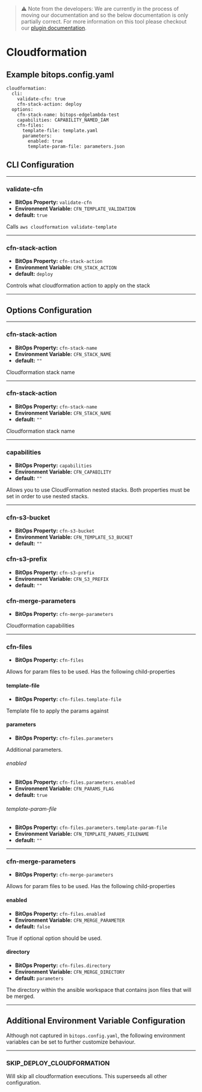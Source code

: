 > ⚠️ Note from the developers: We are currently in the process of moving our documentation and so the below documentation is only partially correct. For more information on this tool please checkout our [plugin documentation](https://github.com/bitops-plugins/cloudformation).

# Cloudformation

## Example bitops.config.yaml
```
cloudformation:
  cli:
    validate-cfn: true
    cfn-stack-action: deploy
  options:
    cfn-stack-name: bitops-edgelambda-test
    capabilities: CAPABILITY_NAMED_IAM
    cfn-files:
      template-file: template.yaml
      parameters:
        enabled: true
        template-param-file: parameters.json
```

## CLI Configuration

-------------------
### validate-cfn
* **BitOps Property:** `validate-cfn`
* **Environment Variable:** `CFN_TEMPLATE_VALIDATION`
* **default:** `true`

Calls `aws cloudformation validate-template` 

-------------------
### cfn-stack-action
* **BitOps Property:** `cfn-stack-action`
* **Environment Variable:** `CFN_STACK_ACTION`
* **default:** `deploy`

Controls what cloudformation action to apply on the stack

-------------------

## Options Configuration

-------------------
### cfn-stack-action
* **BitOps Property:** `cfn-stack-name`
* **Environment Variable:** `CFN_STACK_NAME`
* **default:** `""`

Cloudformation stack name

-------------------
### cfn-stack-action
* **BitOps Property:** `cfn-stack-name`
* **Environment Variable:** `CFN_STACK_NAME`
* **default:** `""`

Cloudformation stack name

-------------------
### capabilities
* **BitOps Property:** `capabilities`
* **Environment Variable:** `CFN_CAPABILITY`
* **default:** `""`

Allows you to use CloudFormation nested stacks. Both properties must be set in order to use nested stacks.

-------------------

### cfn-s3-bucket
* **BitOps Property:** `cfn-s3-bucket`
* **Environment Variable:** `CFN_TEMPLATE_S3_BUCKET`
* **default:** `""`

### cfn-s3-prefix
* **BitOps Property:** `cfn-s3-prefix`
* **Environment Variable:** `CFN_S3_PREFIX`
* **default:** `""`

### cfn-merge-parameters
* **BitOps Property:** `cfn-merge-parameters`


Cloudformation capabilities

-------------------
### cfn-files
* **BitOps Property:** `cfn-files`

Allows for param files to be used. Has the following child-properties
#### template-file
* **BitOps Property:** `cfn-files.template-file`

Template file to apply the params against
#### parameters
* **BitOps Property:** `cfn-files.parameters`

Additional parameters.
###### enabled
* **BitOps Property:** `cfn-files.parameters.enabled`
* **Environment Variable:** `CFN_PARAMS_FLAG`
* **default:** `true`
###### template-param-file
* **BitOps Property:** `cfn-files.parameters.template-param-file`
* **Environment Variable:** `CFN_TEMPLATE_PARAMS_FILENAME`
* **default:** `""`

-------------------
### cfn-merge-parameters
* **BitOps Property:** `cfn-merge-parameters`

Allows for param files to be used. Has the following child-properties
#### enabled
* **BitOps Property:** `cfn-files.enabled`
* **Environment Variable:** `CFN_MERGE_PARAMETER`
* **default:** `false`

True if optional option should be used.
#### directory
* **BitOps Property:** `cfn-files.directory`
* **Environment Variable:** `CFN_MERGE_DIRECTORY`
* **default:** `parameters`

The directory within the ansible workspace that contains json files that will be merged.

-------------------

## Additional Environment Variable Configuration
Although not captured in `bitops.config.yaml`, the following environment variables can be set to further customize behaviour.

-------------------
### SKIP_DEPLOY_CLOUDFORMATION
Will skip all cloudformation executions. This superseeds all other configuration.

